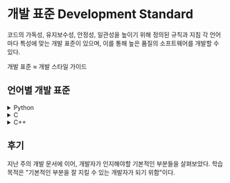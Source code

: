# 개발 표준 Development Standard
코드의 가독성, 유지보수성, 안정성, 일관성을 높이기 위해 정의된 규칙과 지침
각 언어마다 특성에 맞는 개발 표준이 있으며, 이를 통해 높은 품질의 소프트웨어를 개발할 수 있다.

개발 표준 ≈ 개발 스타일 가이드

## 언어별 개발 표준
<details>
<summary>Python</summary>
<div markdown="1">

[PEP8 Style Guide](https://peps.python.org/pep-0008/)

```
pip install autopep8
```
^^^ autopep8을 설치하여 자동으로 코딩 컨벤션을 따르도록 할 수 있다.

---
코드 레이아웃:

    들여쓰기: 4칸 스페이스 사용.
    최대 줄 길이: 79자.
    함수와 클래스 정의 사이에는 두 줄의 빈 줄 삽입.
    클래스 내부의 메서드 정의 사이에는 한 줄의 빈 줄 삽입.
네이밍 규칙:

    함수와 변수: lowercase_with_underscores.
    클래스 이름: CapWords (PascalCase).
    상수: UPPERCASE_WITH_UNDERSCORES.
문자열:

    작은 따옴표(') 또는 큰 따옴표(")를 사용하되 일관성 유지.
    Docstring은 삼중 따옴표(""" """) 사용.
임포트:

    한 줄에 하나의 모듈만 임포트.
    표준 라이브러리, 서드파티 라이브러리, 로컬 모듈의 순서로 임포트.
기타 규칙:

    불필요한 공백 피하기.
    비교 연산자는 상수 앞에 사용하지 않음.
    예외 처리는 명확하고 구체적으로 작성.

</div>
</details>

<details>
<summary>C</summary>
<div markdown="1">

[Misra C](https://misra.org.uk/publications/)
[CERT C](https://wiki.sei.cmu.edu/confluence/display/c/SEI+CERT+C+Coding+Standard)

#### Misra C
코딩 규칙:

    위험한 함수 사용 금지: gets(), strcpy() 등.
    전역 변수 사용 최소화.
    매직 넘버 사용 금지: 의미 있는 상수로 대체.
    포인터 연산을 최소화하고 명확하게 사용할 것.
안전한 코드 작성:

    모든 변수는 초기화할 것.
    메모리 누수 방지: 동적 할당된 메모리는 반드시 해제.
    배열 범위를 벗어난 접근 금지.
    타입 변환은 명시적으로 할 것.
제어 구조:

    단일 입출력 구조를 사용: 한 함수 내 여러 개의 return 문 금지.
    모든 if 문에 else를 추가하여 예외 상황을 처리.
    반복문은 명확하고 제한된 범위 내에서 사용할 것.
네이밍 규칙:

    변수 및 함수: lower_case_with_underscores.
    상수: UPPER_CASE_WITH_UNDERSCORES.
    타입 및 구조체: CapWords.

</div>
</details>

<details>
<summary>C++</summary>
<div markdown="1">

[Misra C++](https://misra.org.uk/publications/)
[Cert C++](https://wiki.sei.cmu.edu/confluence/pages/viewpage.action?pageId=88046682)
[Google C++ Style Guide]()

##### Google C++ Style Guide
코드 레이아웃:

    들여쓰기: 2칸 스페이스 사용.
    최대 줄 길이: 80자.
    네임스페이스, 클래스, 함수 정의 사이에 한 줄의 빈 줄 삽입.
네이밍 규칙:

    변수 및 함수: mixedCase 또는 under_score.
    클래스 이름: CapWords.
    상수: kCamelCase.
문자열:

    작은 따옴표(') 또는 큰 따옴표(")를 사용하되 일관성 유지.
    Raw 문자열 리터럴 사용을 권장: R"delimiter(raw_characters)delimiter".
헤더 파일:

    헤더 가드 사용: #ifndef, #define, #endif.
    필요한 헤더 파일만 포함.
    전방 선언을 사용하여 헤더 파일 포함 최소화.
기타 규칙:

    자동 타입 추론(auto) 사용을 권장.
    스마트 포인터(std::shared_ptr, std::unique_ptr) 사용.
    C++11/14/17의 최신 기능을 활용.

</div>
</details>

## 후기
지난 주의 개발 문서에 이어, 개발자가 인지해야할 기본적인 부분들을 살펴보았다. 학습 목적은 "기본적인 부분을 잘 지킬 수 있는 개발자가 되기 위함"이다.
